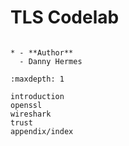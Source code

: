# TLS Codelab

```{list-table}

* - **Author**
  - Danny Hermes
```

```{toctree}
:maxdepth: 1

introduction
openssl
wireshark
trust
appendix/index
```
